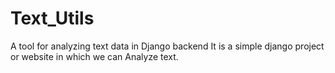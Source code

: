 # Text_Utils
A tool for analyzing text data in Django backend
It is a simple django project or website in which we can Analyze text.
